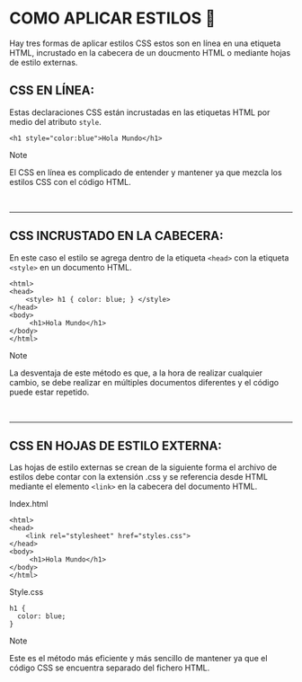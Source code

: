 # COMO APLICAR ESTILOS :pencil:
Hay tres formas de aplicar estilos CSS estos son en línea en una etiqueta HTML, incrustado en la cabecera de un doucmento HTML o mediante hojas de estilo externas.

## CSS EN LÍNEA:
Estas declaraciones CSS están incrustadas en las etiquetas HTML por medio del atributo  `style`.

~~~
<h1 style="color:blue">Hola Mundo</h1>
~~~

> [!NOTE]
> El CSS en línea es complicado de entender y mantener ya que mezcla los estilos CSS con el código HTML.

<br>

***

## CSS INCRUSTADO EN LA CABECERA:
En este caso el estilo se agrega dentro de la etiqueta `<head>`  con la etiqueta `<style>` en un documento HTML.

~~~
<html>
<head>
    <style> h1 { color: blue; } </style>
</head> 
<body>
     <h1>Hola Mundo</h1>
</body> 
</html>
~~~

> [!NOTE]
> La desventaja de este método es que, a la hora de realizar cualquier cambio, se debe realizar en múltiples documentos diferentes y el código puede estar repetido.

<br>

***

## CSS EN HOJAS DE ESTILO EXTERNA:
Las hojas de estilo externas se crean de la siguiente forma el archivo de estilos debe contar con la extensión .css y se referencia desde HTML mediante el elemento `<link>` en la cabecera del documento HTML. 

Index.html
~~~
<html>
<head>
    <link rel="stylesheet" href="styles.css">
</head> 
<body>
     <h1>Hola Mundo</h1>
</body> 
</html>

~~~

Style.css
~~~
h1 { 
  color: blue; 
}
~~~

> [!NOTE]
> Este es el método más eficiente y más sencillo de mantener ya que el código CSS se encuentra separado del fichero HTML.

<br>
<br>
